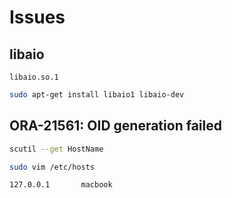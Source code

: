 # Issues

## libaio

```
libaio.so.1
```

```sh
sudo apt-get install libaio1 libaio-dev
```

## ORA-21561: OID generation failed

```sh
scutil --get HostName
```

```sh
sudo vim /etc/hosts
```

```hosts
127.0.0.1       macbook
```
